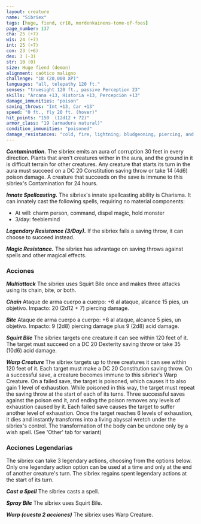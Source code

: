 ```yaml
---
layout: creature
name: "Sibriex"
tags: [huge, fiend, cr18, mordenkainens-tome-of-foes]
page_number: 137
cha: 25 (+7)
wis: 24 (+7)
int: 25 (+7)
con: 23 (+6)
dex: 3 (-3)
str: 10 (0)
size: Huge fiend (demon)
alignment: caótico maligno
challenge: "18 (20,000 XP)"
languages: "all, telepathy 120 ft."
senses: "truesight 120 ft., passive Perception 23"
skills: "Arcana +13, Historia +13, Percepción +13"
damage_immunities: "poison"
saving_throws: "Int +13, Car +13"
speed: "0 ft., fly 20 ft. (hover)"
hit_points: "150  (12d12 + 72)"
armor_class: "19 (armadura natural)"
condition_immunities: "poisoned"
damage_resistances: "cold, fire, lightning; bludgeoning, piercing, and slashing from nonmagical attacks"
---
```


***Contamination.*** The sibriex emits an aura of corruption 30 feet in every direction. Plants that aren't creatures wither in the aura, and the ground in it is difficult terrain for other creatures. Any creature that starts its turn in the aura must succeed on a DC 20 Constitution saving throw or take 14 (4d6) poison damage. A creature that succeeds on the save is immune to this sibriex's Contamination for 24 hours.

***Innate Spellcasting.*** The sibriex's innate spellcasting ability is Charisma. It can innately cast the following spells, requiring no material components:
* At will: charm person, command, dispel magic, hold monster
* 3/day: feeblemind

***Legendary Resistance (3/Day).*** If the sibriex fails a saving throw, it can choose to succeed instead.

***Magic Resistance.*** The sibriex has advantage on saving throws against spells and other magical effects.

### Acciones

***Multiattack*** The sibriex uses Squirt Bile once and makes three attacks using its chain, bite, or both.

***Chain*** Ataque de arma cuerpo a cuerpo: +6 al ataque, alcance 15 pies, un objetivo. Impacto: 20 (2d12 + 7) piercing damage.

***Bite*** Ataque de arma cuerpo a cuerpo: +6 al ataque, alcance 5 pies, un objetivo. Impacto: 9 (2d8) piercing damage plus 9 (2d8) acid damage.

***Squirt Bile*** The sibriex targets one creature it can see within 120 feet of it. The target must succeed on a DC 20 Dexterity saving throw or take 35 (10d6) acid damage.

***Warp Creature*** The sibriex targets up to three creatures it can see within 120 feet of it. Each target must make a DC 20 Constitution saving throw. On a successful save, a creature becomes immune to this sibriex's Warp Creature. On a failed save, the target is poisoned, which causes it to also gain 1 level of exhaustion. While poisoned in this way, the target must repeat the saving throw at the start of each of its turns. Three successful saves against the poison end it, and ending the poison removes any levels of exhaustion caused by it. Each failed save causes the target to suffer another level of exhaustion. Once the target reaches 6 levels of exhaustion, it dies and instantly transforms into a living abyssal wretch under the sibriex's control. The transformation of the body can be undone only by a wish spell. (See 'Other' tab for variant)

### Acciones Legendarias

The sibriex can take 3 legendary actions, choosing from the options below. Only one legendary action option can be used at a time and only at the end of another creature's turn. The sibriex regains spent legendary actions at the start of its turn.

***Cast a Spell*** The sibriex casts a spell.

***Spray Bile*** The sibriex uses Squirt Bile.

***Warp (cuesta 2 acciones)*** The sibriex uses Warp Creature.